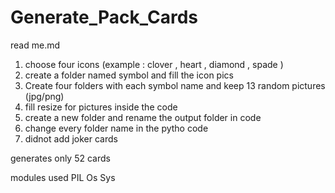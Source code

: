 # Generate_Pack_Cards
read me.md  
1. choose four icons (example : clover , heart , diamond , spade ) 
2. create a folder named symbol and fill  the icon pics  
3. Create four folders with each symbol name and keep 13 random pictures (jpg/png)
4. fill resize for pictures inside the code 
5. create a new folder and rename the output folder in code 
6. change  every folder name in the pytho code     
7. didnot add joker cards

generates only 52 cards

modules used   PIL   Os  Sys
